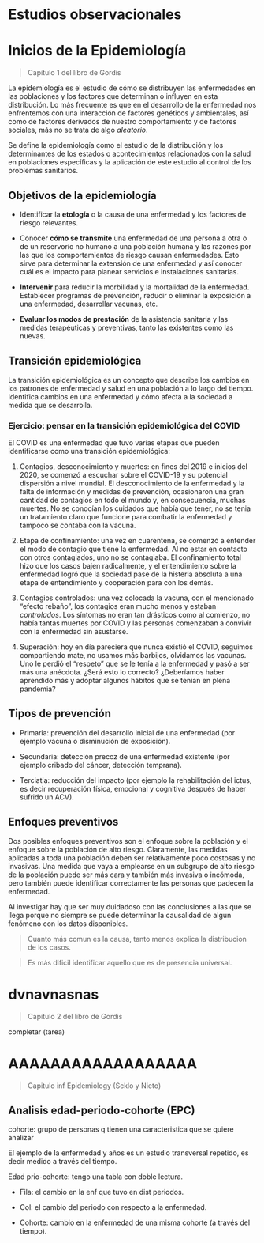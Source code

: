 Estudios observacionales
================

# Inicios de la Epidemiología

> Capítulo 1 del libro de Gordis

La epidemiología es el estudio de cómo se distribuyen las enfermedades
en las poblaciones y los factores que determinan o influyen en esta
distribución. Lo más frecuente es que en el desarrollo de la enfermedad
nos enfrentemos con una interacción de factores genéticos y ambientales,
así como de factores derivados de nuestro comportamiento y de factores
sociales, más no se trata de algo *aleatorio*.

Se define la epidemiología como el estudio de la distribución y los
determinantes de los estados o acontecimientos relacionados con la salud
en poblaciones específicas y la aplicación de este estudio al control de
los problemas sanitarios.

## Objetivos de la epidemiología

- Identificar la **etología** o la causa de una enfermedad y los
  factores de riesgo relevantes.

- Conocer **cómo se transmite** una enfermedad de una persona a otra o
  de un reservorio no humano a una población humana y las razones por
  las que los comportamientos de riesgo causan enfermedades. Esto sirve
  para determinar la extensión de una enfermedad y así conocer cuál es
  el impacto para planear servicios e instalaciones sanitarias.

- **Intervenir** para reducir la morbilidad y la mortalidad de la
  enfermedad. Establecer programas de prevención, reducir o eliminar la
  exposición a una enfermedad, desarrollar vacunas, etc.

- **Evaluar los modos de prestación** de la asistencia sanitaria y las
  medidas terapéuticas y preventivas, tanto las existentes como las
  nuevas.

## Transición epidemiológica

La transición epidemiológica es un concepto que describe los cambios en
los patrones de enfermedad y salud en una población a lo largo del
tiempo. Identifica cambios en una enfermedad y cómo afecta a la sociedad
a medida que se desarrolla.

### Ejercicio: pensar en la transición epidemiológica del COVID

El COVID es una enfermedad que tuvo varias etapas que pueden
identificarse como una transición epidemiológica:

1.  Contagios, desconocimiento y muertes: en fines del 2019 e inicios
    del 2020, se comenzó a escuchar sobre el COVID-19 y su potencial
    dispersión a nivel mundial. El desconocimiento de la enfermedad y la
    falta de información y medidas de prevención, ocasionaron una gran
    cantidad de contagios en todo el mundo y, en consecuencia, muchas
    muertes. No se conocían los cuidados que había que tener, no se
    tenia un tratamiento claro que funcione para combatir la enfermedad
    y tampoco se contaba con la vacuna.

2.  Etapa de confinamiento: una vez en cuarentena, se comenzó a entender
    el modo de contagio que tiene la enfermedad. Al no estar en contacto
    con otros contagiados, uno no se contagiaba. El confinamiento total
    hizo que los casos bajen radicalmente, y el entendimiento sobre la
    enfermedad logró que la sociedad pase de la histeria absoluta a una
    etapa de entendimiento y cooperación para con los demás.

3.  Contagios controlados: una vez colocada la vacuna, con el mencionado
    “efecto rebaño”, los contagios eran mucho menos y estaban
    *controlados*. Los síntomas no eran tan drásticos como al comienzo,
    no había tantas muertes por COVID y las personas comenzaban a
    convivir con la enfermedad sin asustarse.

4.  Superación: hoy en día pareciera que nunca existió el COVID,
    seguimos compartiendo mate, no usamos más barbijos, olvidamos las
    vacunas. Uno le perdió el “respeto” que se le tenía a la enfermedad
    y pasó a ser más una anécdota. ¿Será esto lo correcto? ¿Deberíamos
    haber aprendido más y adoptar algunos hábitos que se tenian en plena
    pandemia?

## Tipos de prevención

- Primaria: prevención del desarrollo inicial de una enfermedad (por
  ejemplo vacuna o disminución de exposición).

- Secundaria: detección precoz de una enfermedad existente (por ejemplo
  cribado del cáncer, detección temprana).

- Terciatia: reducción del impacto (por ejemplo la rehabilitación del
  ictus, es decir recuperación física, emocional y cognitiva después de
  haber sufrido un ACV).

## Enfoques preventivos

Dos posibles enfoques preventivos son el enfoque sobre la población y el
enfoque sobre la población de alto riesgo. Claramente, las medidas
aplicadas a toda una población deben ser relativamente poco costosas y
no invasivas. Una medida que vaya a emplearse en un subgrupo de alto
riesgo de la población puede ser más cara y también más invasiva o
incómoda, pero también puede identificar correctamente las personas que
padecen la enfermedad.

Al investigar hay que ser muy duidadoso con las conclusiones a las que
se llega porque no siempre se puede determinar la causalidad de algun
fenómeno con los datos disponibles.

> Cuanto más comun es la causa, tanto menos explica la distribucion de
> los casos.

> Es más dificil identificar aquello que es de presencia universal.

# dvnavnasnas

> Capítulo 2 del libro de Gordis

completar (tarea)

# AAAAAAAAAAAAAAAAAA

> Capitulo inf Epidemiology (Scklo y Nieto)

## Analisis edad-periodo-cohorte (EPC)

cohorte: grupo de personas q tienen una caracteristica que se quiere
analizar

El ejemplo de la enfermedad y años es un estudio transversal repetido,
es decir medido a través del tiempo.

Edad prio-cohorte: tengo una tabla con doble lectura.

- Fila: el cambio en la enf que tuvo en dist periodos.

- Col: el cambio del periodo con respecto a la enfermedad.

- Cohorte: cambio en la enfermedad de una misma cohorte (a través del
  tiempo).
